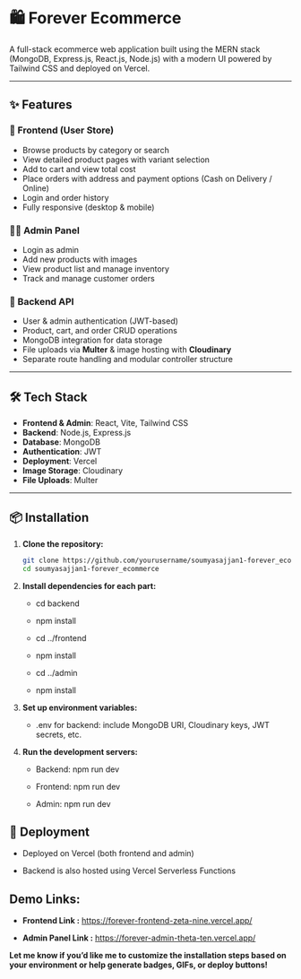 # 🛍️ Forever Ecommerce

A full-stack ecommerce web application built using the MERN stack (MongoDB, Express.js, React.js, Node.js) with a modern UI powered by Tailwind CSS and deployed on Vercel.


---

## ✨ Features

### 🛒 Frontend (User Store)
- Browse products by category or search
- View detailed product pages with variant selection
- Add to cart and view total cost
- Place orders with address and payment options (Cash on Delivery / Online)
- Login and order history
- Fully responsive (desktop & mobile)

### 🧑‍💼 Admin Panel
- Login as admin
- Add new products with images
- View product list and manage inventory
- Track and manage customer orders

### 🚀 Backend API
- User & admin authentication (JWT-based)
- Product, cart, and order CRUD operations
- MongoDB integration for data storage
- File uploads via **Multer** & image hosting with **Cloudinary**
- Separate route handling and modular controller structure

---

## 🛠️ Tech Stack

- **Frontend & Admin**: React, Vite, Tailwind CSS
- **Backend**: Node.js, Express.js
- **Database**: MongoDB
- **Authentication**: JWT
- **Deployment**: Vercel
- **Image Storage**: Cloudinary
- **File Uploads**: Multer

---

## 📦 Installation

1. **Clone the repository:**
   ```bash
   git clone https://github.com/yourusername/soumyasajjan1-forever_ecommerce.git
   cd soumyasajjan1-forever_ecommerce

2. **Install dependencies for each part:**

   - cd backend
   - npm install
    
   - cd ../frontend
   - npm install
      
   - cd ../admin
   - npm install

4. **Set up environment variables:**
   - .env for backend: include MongoDB URI, Cloudinary keys, JWT secrets, etc.

5. **Run the development servers:**

   - Backend: npm run dev

   - Frontend: npm run dev

   - Admin: npm run dev
  
## 📌 Deployment

  - Deployed on Vercel (both frontend and admin)

  - Backend is also hosted using Vercel Serverless Functions

## Demo Links:

  - **Frontend Link :** https://forever-frontend-zeta-nine.vercel.app/

  - **Admin Panel Link :** https://forever-admin-theta-ten.vercel.app/


**Let me know if you’d like me to customize the installation steps based on your environment or help generate badges, GIFs, or deploy buttons!**

